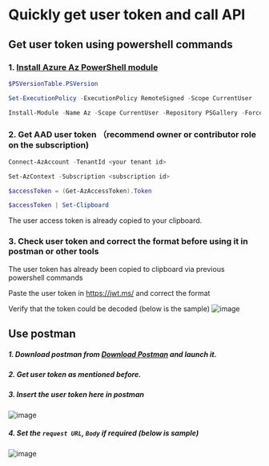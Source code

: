 # Quickly get user token and call API

## Get user token using powershell commands
### 1. [Install Azure Az PowerShell module](https://learn.microsoft.com/en-us/powershell/azure/install-az-ps?view=azps-8.3.0)
```powershell
$PSVersionTable.PSVersion

Set-ExecutionPolicy -ExecutionPolicy RemoteSigned -Scope CurrentUser

Install-Module -Name Az -Scope CurrentUser -Repository PSGallery -Force
```

### 2. Get AAD user token （recommend owner or contributor role on the subscription)
```powershell
Connect-AzAccount -TenantId <your tenant id>

Set-AzContext -Subscription <subscription id>

$accessToken = (Get-AzAccessToken).Token

$accessToken | Set-Clipboard
```
The user access token is already copied to your clipboard.

### 3. Check user token and correct the format before using it in postman or other tools

The user token has already been copied to clipboard via previous powershell commands

Paste the user token in https://jwt.ms/ and correct the format

Verify that the token could be decoded (below is the sample)
![image](https://user-images.githubusercontent.com/96930989/210707002-751e29ab-1380-44f1-afb6-5de4f7e2c75f.png)

## Use postman
##### 1. Download postman from [Download Postman](https://www.postman.com/downloads/) and launch it.
##### 2. Get user token as mentioned before.
##### 3. Insert the user token here in postman
![image](https://user-images.githubusercontent.com/96930989/210289242-15003c92-1406-4289-9cfd-a08e5cd7260f.png)
##### 4. Set the `request URL`, `Body` if required (below is sample)
![image](https://user-images.githubusercontent.com/96930989/210707768-4979d7d8-4a3e-4b8d-821e-3234f2704be5.png)
